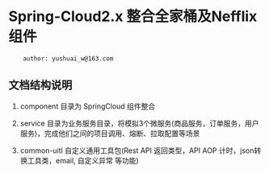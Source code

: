 # Spring-Cloud2.x 整合全家桶及Nefflix 组件
        author: yushuai_w@163.com

## 文档结构说明
1. component 目录为 SpringCloud 组件整合

2. service 目录为业务服务目录，将模拟3个微服务(商品服务，订单服务，用户服务)，完成他们之间的项目调用、熔断、拉取配置等场景 

3. common-uitl 自定义通用工具包(Rest API 返回类型，API AOP 计时，json转换工具类，email, 自定义异常 等功能)